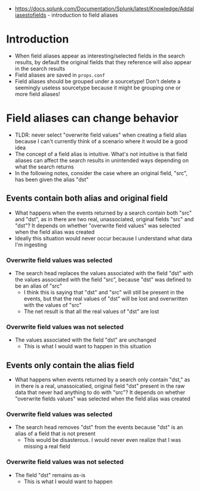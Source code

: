 - https://docs.splunk.com/Documentation/Splunk/latest/Knowledge/Addaliasestofields - introduction to field aliases
# Introduction
- When field aliases appear as interesting/selected fields in the search results, by default the original fields that they reference will also appear
  in the search results
- Field aliases are saved in `props.conf`
- Field aliases should be grouped under a sourcetype! Don't delete a seemingly useless sourcetype because it might be grouping one or more field
  aliases!
# Field aliases can change behavior
- TLDR: never select "overwrite field values" when creating a field alias because I can't currently think of a scenario where it would be a good idea
- The concept of a field alias is intuitive. What's not intuitive is that field aliases can affect the search results in unintended ways depending on
  what the search returns
- In the following notes, consider the case where an original field, "src", has been given the alias "dst"
## Events contain both alias and original field
- What happens when the events returned by a search contain both "src" and "dst", as in there are two real, unassociated, original fields "src" and
  "dst"? It depends on whether "overwrite field values" was selected when the field alias was created
- Ideally this situation would never occur because I understand what data I'm ingesting
### Overwrite field values was selected
- The search head replaces the values associated with the field "dst" with the values associated with the field "src", because "dst" was defined to
  be an alias of "src"
  - I think this is saying that "dst" and "src" will still be present in the events, but that the real values of "dst" will be lost and overwritten
    with the values of "src"
  - The net result is that all the real values of "dst" are lost
### Overwrite field values was not selected
- The values associated with the field "dst" are unchanged
  - This is what I would want to happen in this situation
## Events only contain the alias field
- What happens when events returned by a search only contain "dst," as in there is a real, unassoicatied, original field "dst" present in the raw data
  that never had anything to do with "src"? It depends on whether "overwrite fields values" was selected when the field alias was created
### Overwrite field values was selected
- The search head removes "dst" from the events because "dst" is an alias of a field that is not present
  - This would be disasterous. I would never even realize that I was missing a real field
### Overwrite field values was not selected
- The field "dst" remains as-is
  - This is what I would want to happen